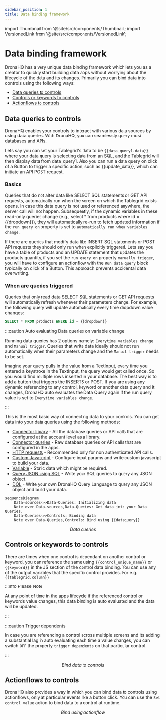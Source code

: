 ```yaml
---
sidebar_position: 1
title: Data binding framework
---
```


import Thumbnail from '@site/src/components/Thumbnail';
import VersionedLink from '@site/src/components/VersionedLink';

# Data binding framework

DronaHQ has a very unique data binding framework which lets you as a creator to quickly start building data apps without worrying about the lifecycle of the data and its changes. Primarily you can bind data into controls using the following ways:

- [Data queries to controls](../data-binding-framework/#data-queries-to-controls)
- [Controls or keywords to controls](../data-binding-framework/#controls-or-keywords-to-controls)
- [Actionflows to controls](../data-binding-framework/#actionflows-to-controls)

## Data queries to controls

DronaHQ enables your controls to interact with various data sources by using data queries. With DronaHQ, you can seamlessly query most databases and APIs.

Lets say you can set your Tablegrid's data to be ``{{data_query1.data}}`` where your data query is selecting data from an SQL, and the Tablegrid will then display data from data_query1. Also you can run a data query on click of a Button to trigger a specific action, such as {{update_data}}, which can initiate an API POST request.

### Basics
Queries that do not alter data like SELECT SQL statements or GET API requests, automatically run when the screen on which the Tablegrid exists opens. In case this data query is not used or referenced anywhere, the server call will not happen. Subsequently, if the dynamic variables in these read-only queries change (e.g., select * from products where id = {{dropdown}}), they will automatically re-run to fetch updated information if the `run query on` property is set to `automatically run when variables change`.

If there are queries that modify data like INSERT SQL statements or POST API requests they should only run when explicitly triggered. Lets say you have a table of products and an UPDATE statement that updates the products quantity, if you set the `run query on` property `manually trigger`, you will have to configure an actionflow with the `Run data query` block typically on click of a Button. This approach prevents accidental data overwriting.

### When are queries triggered
Queries that only read data SELECT SQL statements or GET API requests will automatically refresh whenever their parameters change. For example, the following query will update automatically every time dropdown value changes: 
```sql
SELECT * FROM products WHERE id = {{dropdown}}
```

:::caution Auto evaluating Data queries on variable change

Running data queries has 2 options namely: `Everytime variables change` and `Manual trigger`.
Queries that write data ideally should not run automatically when their parameters change and the `Manual trigger` needs to be set.

Imagine your query pulls in the value from a TextInput, every time you entered a keystroke in the TextInput, the query would get called once. So you would find multiple rows inserted in your database. The best way is to add a button that triggers the INSERTS or POST.
If you are using any dynamic referencing to any control, keyword or another data query and it changes, DronaHQ auto evaluates the Data Query again if the run query value is set to `Everytime variables change`.

:::

This is the most basic way of connecting data to your controls. You can get data into your data queries using the following methods:

- [Connector library](../data-queries/connector-library) - All the database queries or API calls that are configured at the account level as a library.
- [Connector queries](../data-queries/connector-queries) - Raw database queries or API calls that are configured in the apps.
- [HTTP requests](../data-queries/http-requests-curl) - Recommended only for non authenticated API calls.
- [Custom Javascript](../data-queries/custom-js) - Configure input params and write custom javascript to build your data.
- [Variable](../data-queries/variable) - Static data which might be required.
- [Query JSON using SQL](../data-queries/query-json-using-sql) - Write your SQL queries to query any JSON object.
- [DQL](../data-queries/dronahq-query-language) - Write your own DronaHQ Query Language to query any JSON object and build your data.



```mermaid
sequenceDiagram
	Data-sources->>Data-Queries: Initializing data
    Note over Data-sources,Data-Queries: Get data into your Data Queries.
	Data-Queries->>Controls: Binding data
    Note over Data-Queries,Controls: Bind using {{dataquery}}
  ```

<figure>
  <Thumbnail src="/img/binding-data/dataqueries.png" alt="dataqueries" width='100%'/>
  <figcaption align = "center"><i>Data queries</i></figcaption>
</figure>

## Controls or keywords to controls

There are times when one control is dependant on another control or keyword, you can reference the same using `{{control_unique_name}}` or `{{keyword}}` in the JS section of the control data binding. You can use any of the output variables that the specific control provides. For e.g. `{{tablegrid.column}}`

:::info Please Note

At any point of time in the apps lifecycle if the referenced control or keywords value changes, this data binding is auto evaluated and the data will be updated. 

:::

:::caution Trigger dependents

In case you are referencing a control across multiple screens and its adding a substantial lag in auto evaluating each time a value changes, you can switch `OFF` the property `trigger dependents` on that particular control.

:::

<figure>
  <Thumbnail src="/img/binding-data/control-binding.png" alt="Bind to controls" width='100%'/>
  <figcaption align = "center"><i>Bind data to controls</i></figcaption>
</figure>

## Actionflows to controls

DronaHQ also provides a way in which you can bind data to controls using actionflows, only at particular events like a button click. You can use the `Set control value` action to bind data to a control at runtime. 

<figure>
  <Thumbnail src="/img/binding-data/actionflow.png" alt="Bind using actionflow" width='100%'/>
  <figcaption align = "center"><i>Bind using actionflow</i></figcaption>
</figure>